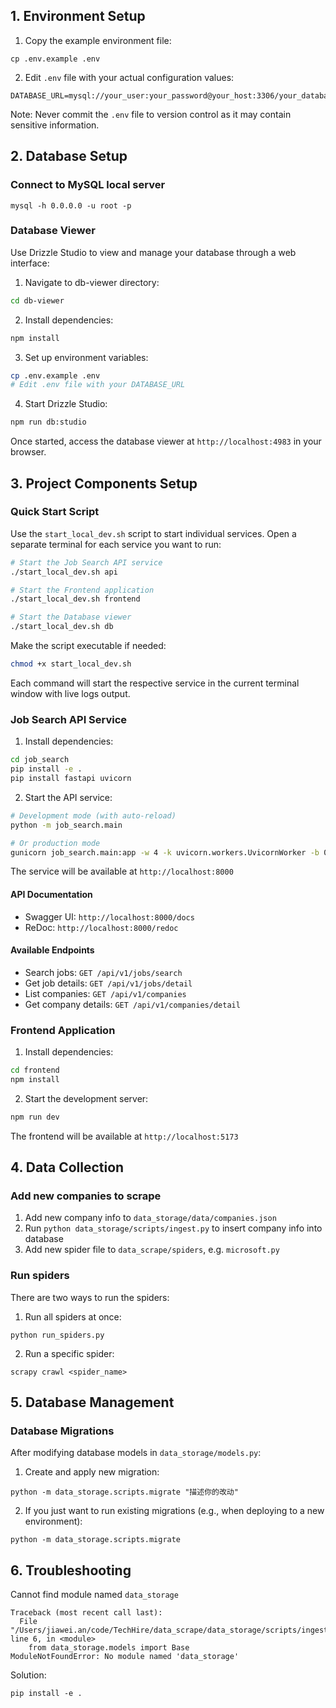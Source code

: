 ## 1. Environment Setup

1. Copy the example environment file:
```
cp .env.example .env
```

2. Edit `.env` file with your actual configuration values:
```
DATABASE_URL=mysql://your_user:your_password@your_host:3306/your_database
```

Note: Never commit the `.env` file to version control as it may contain sensitive information.

## 2. Database Setup

### Connect to MySQL local server
```
mysql -h 0.0.0.0 -u root -p
```

### Database Viewer
Use Drizzle Studio to view and manage your database through a web interface:

1. Navigate to db-viewer directory:
```bash
cd db-viewer
```

2. Install dependencies:
```bash
npm install
```

3. Set up environment variables:
```bash
cp .env.example .env
# Edit .env file with your DATABASE_URL
```

4. Start Drizzle Studio:
```bash
npm run db:studio
```

Once started, access the database viewer at `http://localhost:4983` in your browser.

## 3. Project Components Setup

### Quick Start Script
Use the `start_local_dev.sh` script to start individual services. Open a separate terminal for each service you want to run:

```bash
# Start the Job Search API service
./start_local_dev.sh api

# Start the Frontend application
./start_local_dev.sh frontend

# Start the Database viewer
./start_local_dev.sh db
```

Make the script executable if needed:
```bash
chmod +x start_local_dev.sh
```

Each command will start the respective service in the current terminal window with live logs output.

### Job Search API Service

1. Install dependencies:
```bash
cd job_search
pip install -e .
pip install fastapi uvicorn
```

2. Start the API service:
```bash
# Development mode (with auto-reload)
python -m job_search.main

# Or production mode
gunicorn job_search.main:app -w 4 -k uvicorn.workers.UvicornWorker -b 0.0.0.0:8000
```

The service will be available at `http://localhost:8000`

#### API Documentation
- Swagger UI: `http://localhost:8000/docs`
- ReDoc: `http://localhost:8000/redoc`

#### Available Endpoints
- Search jobs: `GET /api/v1/jobs/search`
- Get job details: `GET /api/v1/jobs/detail`
- List companies: `GET /api/v1/companies`
- Get company details: `GET /api/v1/companies/detail`

### Frontend Application

1. Install dependencies:
```bash
cd frontend
npm install
```

2. Start the development server:
```bash
npm run dev
```

The frontend will be available at `http://localhost:5173`

## 4. Data Collection

### Add new companies to scrape
1. Add new company info to `data_storage/data/companies.json`
2. Run `python data_storage/scripts/ingest.py` to insert company info into database
3. Add new spider file to `data_scrape/spiders`, e.g. `microsoft.py`

### Run spiders
There are two ways to run the spiders:

1. Run all spiders at once:
```
python run_spiders.py
```

2. Run a specific spider:
```
scrapy crawl <spider_name>
```

## 5. Database Management

### Database Migrations
After modifying database models in `data_storage/models.py`:

1. Create and apply new migration:
```
python -m data_storage.scripts.migrate "描述你的改动"
```

2. If you just want to run existing migrations (e.g., when deploying to a new environment):
```
python -m data_storage.scripts.migrate
```

## 6. Troubleshooting
Cannot find module named `data_storage`
```
Traceback (most recent call last):
  File "/Users/jiawei.an/code/TechHire/data_scrape/data_storage/scripts/ingest.py", line 6, in <module>
    from data_storage.models import Base
ModuleNotFoundError: No module named 'data_storage'
```

Solution:
```
pip install -e .
```
